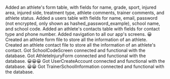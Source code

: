 Added an athlete's form table, with fields for name, grade, sport, injured area, injured side, treatment type, athlete comments, trainer comments, and athlete status.
Added a users table with fields for name, email, password (not encrypted, only shown as hashed_password_example), school name, and school code.
Added an athlete's contacts table with fields for contact type and phone number.
Added navigation to all our app's screens. 😀
Created an athlete form file to store all the information of an athlete.
Created an athlete contact file to store all the information of an athlete's contact.
Got SchoolCodeScreen connected and functional with the database.
Got AthleteInjuryForm connected and functional with the database. 😀😀😀
Got UserCreateAccount connected and functional with the database. 😀😀
Got TrainerSchoolInformation connected and functional with the database.
